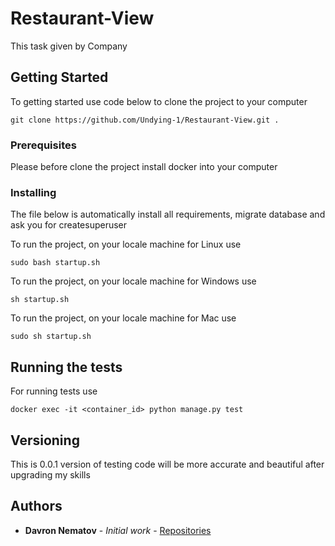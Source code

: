 # Restaurant-View

This task given by Company

## Getting Started

To getting started use code below to clone the project to your computer

```
git clone https://github.com/Undying-1/Restaurant-View.git .
```

### Prerequisites

Please before clone the project install docker into your computer

### Installing
The file below is automatically install all requirements, migrate database and ask you for createsuperuser

To run the project, on your locale machine for Linux use
```
sudo bash startup.sh
```

To run the project, on your locale machine for Windows use
```
sh startup.sh
```

To run the project, on your locale machine for Mac use
```
sudo sh startup.sh
```

## Running the tests

For running tests use
```
docker exec -it <container_id> python manage.py test   
```

## Versioning

This is 0.0.1 version of testing code will be more accurate and beautiful after upgrading my skills

## Authors

* **Davron Nematov** - *Initial work* - [Repositories](https://github.com/Undying-1?tab=repositories)
